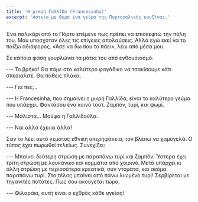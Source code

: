 ```yaml
---
title: 'Η μικρή Γαλλίδα (Francesinha)'
excerpt: 'Αστείο με θέμα ένα γεύμα της Πορτογαλικής κουζίνας.'
---
```


Ένα παλικάρι από το Πόρτο επέμενε πως πρέπει να επισκεφτώ την πόλη του.
Μου υποσχόταν όλες τις επίγειες απολαύσεις.  Αλλά εγώ εκεί να το παίζω
αδιάφορος.  «Άσε να δω που το πάει», λέω από μέσα μου.

Σε κάποια φάση γουρλώνει τα μάτια του από ενθουσιασμό.

--- Το βρήκα! Θα πάμε στο καλύτερο φαγάδικο να τσακίσουμε κάτι
σπεσιαλιτέ.  Θα πάθεις πλάκα.

--- Για πες...

--- Η Francesinha, που σημαίνει η μικρή Γαλλίδα, είναι το καλύτερο γεύμα
που υπάρχει.  Φαντάσου ένα κοινό τοστ.  Ζαμπόν, τυρί, και ψωμί.

--- Μάλιστα...  Μούφα η Γαλλιδούλα.

--- Ναι αλλά έχει κι άλλα!

Σαν το λέει αυτό γεμάτος εθνική υπερηφάνεια, τον βλέπω να χαμογελά.  Ο
τύπος έχει πωρωθεί τελείως.  Συνεχίζει:

--- Μπαίνει δεύτερη στρώση με παραπάνω τυρί και ζαμπόν.  Ύστερα έχει
τρίτη στρώση με λουκάνικο και κομμάτια από χοιρινό.  Μετά υπάρχει κι
άλλη στρώση με περισσότερα κρεατικά, συν ντομάτα, και ακόμα παραπάνω
τυρί.  Στο τέλος μπαίνει από πάνω λιωμένο τυρί!  Σερβίρεται με τηγανιτές
πατάτες.  Πως σου ακούγεται τώρα.

--- Φιλαράκι, αυτή είναι ο εχθρός κάθε υγείας!
